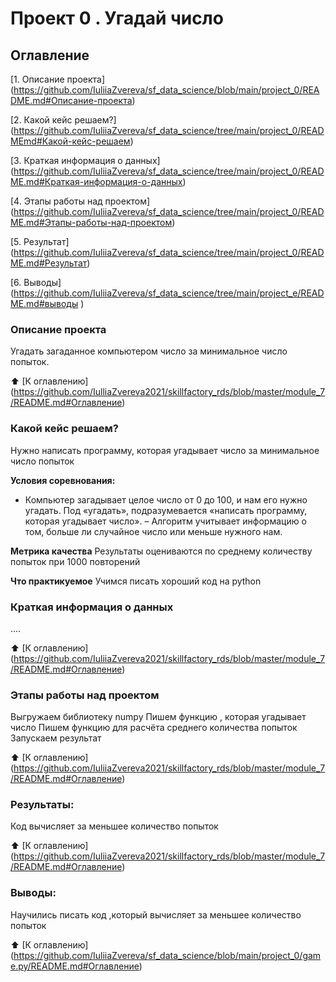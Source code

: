 # Проект 0 . Угадай число 

## Оглавление 
[1. Описание проекта] (https://github.com/IuliiaZvereva/sf_data_science/blob/main/project_0/README.md#Описание-проекта)

[2. Какой кейс решаем?] (https://github.com/IuliiaZvereva/sf_data_science/tree/main/project_0/READMEmd#Какой-кейс-решаем)

[3. Краткая информация о данных] (https://github.com/IuliiaZvereva/sf_data_science/tree/main/project_0/README.md#Краткая-информация-о-данных)

[4. Этапы работы над проектом] (https://github.com/IuliiaZvereva/sf_data_science/tree/main/project_0/README.md#Этапы-работы-над-проектом)

[5. Результат] (https://github.com/IuliiaZvereva/sf_data_science/tree/main/project_0/README.md#Результат)

[6. Выводы] (https://github.com/IuliiaZvereva/sf_data_science/tree/main/project_e/README.md#выводы )

### Описание проекта 
Угадать загаданное компьютером число за минимальное число попыток.

:arrow_up: [К оглавлению] (https://github.com/IulliaZvereva2021/skillfactory_rds/blob/master/module_7/README.md#Oглавление)


### Какой кейс решаем?
Нужно написать программу, которая угадывает число за минимальное число попыток

**Условия соревнования:**
- Компьютер загадывает целое число от 0 до 100, и нам его нужно угадать. Под «угадать», подразумевается «написать программу, которая угадывает число».
– Алгоритм учитывает информацию о том, больше ли случайное число или меньше нужного нам.

**Метрика качества** 
Результаты оцениваются по среднему количеству попыток при 1000 повторений

**Что практикуемое**
Учимся писать хороший код на руthon


### Краткая информация о данных
....

:arrow_up: [К оглавлению] (https://github.com/IuliiaZvereva2021/skillfactory_rds/blob/master/module_7/README.md#Оглавление)

### Этапы работы над проектом
Выгружаем библиотеку numpy 
Пишем функцию , которая угадывает число 
Пишем функцию для расчёта среднего количества попыток
Запускаем результат 

:arrow_up: [К оглавлению] (https://github.com/IuliiaZvereva2021/skillfactory_rds/blob/master/module_7/README.md#Оглавление)


### Результаты:
Код вычисляет за меньшее количество попыток 

:arrow_up: [К оглавлению]  (https://github.com/IuliiaZvereva2021/skillfactory_rds/blob/master/module_7/README.md#Оглавление)


### Выводы:
Научились писать код ,который вычисляет за меньшее количество попыток 

:arrow_up: [К оглавлению]  (https://github.com/IuliiaZvereva/sf_data_science/blob/main/project_0/game.py/README.md#Оглавление)

